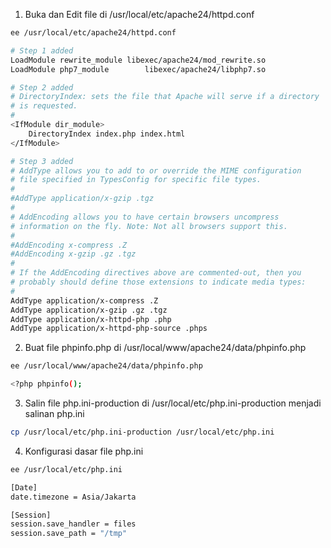 1. Buka dan Edit file di /usr/local/etc/apache24/httpd.conf
  ```sh
  ee /usr/local/etc/apache24/httpd.conf
  ```

  ```sh
  # Step 1 added
  LoadModule rewrite_module libexec/apache24/mod_rewrite.so
  LoadModule php7_module        libexec/apache24/libphp7.so

  # Step 2 added
  # DirectoryIndex: sets the file that Apache will serve if a directory
  # is requested.
  #
  <IfModule dir_module>
      DirectoryIndex index.php index.html
  </IfModule>

  # Step 3 added
  # AddType allows you to add to or override the MIME configuration
  # file specified in TypesConfig for specific file types.
  #
  #AddType application/x-gzip .tgz
  #
  # AddEncoding allows you to have certain browsers uncompress
  # information on the fly. Note: Not all browsers support this.
  #
  #AddEncoding x-compress .Z
  #AddEncoding x-gzip .gz .tgz
  #
  # If the AddEncoding directives above are commented-out, then you
  # probably should define those extensions to indicate media types:
  #
  AddType application/x-compress .Z
  AddType application/x-gzip .gz .tgz
  AddType application/x-httpd-php .php
  AddType application/x-httpd-php-source .phps
  ```

2. Buat file phpinfo.php di /usr/local/www/apache24/data/phpinfo.php
```sh
ee /usr/local/www/apache24/data/phpinfo.php
```
```sh
<?php phpinfo();
```
3. Salin file php.ini-production di /usr/local/etc/php.ini-production menjadi salinan php.ini
```sh
cp /usr/local/etc/php.ini-production /usr/local/etc/php.ini
```
4. Konfigurasi dasar file php.ini
```sh
ee /usr/local/etc/php.ini
```

```sh
[Date]
date.timezone = Asia/Jakarta

[Session]
session.save_handler = files
session.save_path = "/tmp"
```
